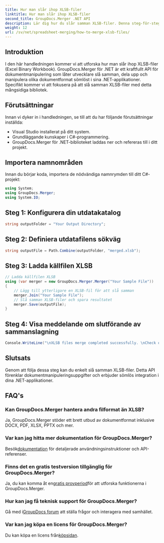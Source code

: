 ```yaml
---
title: Hur man slår ihop XLSB-filer
linktitle: Hur man slår ihop XLSB-filer
second_title: GroupDocs.Merger .NET API
description: Lär dig hur du slår samman XLSB-filer. Denna steg-för-steg-guide förenklar dokumentmanipuleringsuppgifter.
weight: 12
url: /sv/net/spreadsheet-merging/how-to-merge-xlsb-files/
---
```

## Introduktion
I den här handledningen kommer vi att utforska hur man slår ihop XLSB-filer (Excel Binary Workbook). GroupDocs.Merger för .NET är ett kraftfullt API för dokumentmanipulering som låter utvecklare slå samman, dela upp och manipulera olika dokumentformat sömlöst i sina .NET-applikationer. Specifikt kommer vi att fokusera på att slå samman XLSB-filer med detta mångsidiga bibliotek.
## Förutsättningar
Innan vi dyker in i handledningen, se till att du har följande förutsättningar inställda:
- Visual Studio installerat på ditt system.
- Grundläggande kunskaper i C#-programmering.
- GroupDocs.Merger för .NET-biblioteket laddas ner och refereras till i ditt projekt.
  

## Importera namnområden
Innan du börjar koda, importera de nödvändiga namnrymden till ditt C#-projekt:
```csharp
using System; 
using GroupDocs.Merger;
using System.IO;
```
## Steg 1: Konfigurera din utdatakatalog
```csharp
string outputFolder = "Your Output Directory";
```
## Steg 2: Definiera utdatafilens sökväg
```csharp
string outputFile = Path.Combine(outputFolder, "merged.xlsb");
```
## Steg 3: Ladda källfilen XLSB
```csharp
// Ladda källfilen XLSB
using (var merger = new GroupDocs.Merger.Merger("Your Sample File"))
{
    // Lägg till ytterligare en XLSB-fil för att slå samman
    merger.Join("Your Sample File");
    // Slå samman XLSB-filer och spara resultatet
    merger.Save(outputFile);
}
```
## Steg 4: Visa meddelande om slutförande av sammanslagning
```csharp
Console.WriteLine("\nXLSB files merge completed successfully. \nCheck output in {0}", outputFolder);
```

## Slutsats
Genom att följa dessa steg kan du enkelt slå samman XLSB-filer. Detta API förenklar dokumentmanipuleringsuppgifter och erbjuder sömlös integration i dina .NET-applikationer.

## FAQ's
### Kan GroupDocs.Merger hantera andra filformat än XLSB?
Ja, GroupDocs.Merger stöder ett brett utbud av dokumentformat inklusive DOCX, PDF, XLSX, PPTX och mer.
### Var kan jag hitta mer dokumentation för GroupDocs.Merger?
 Besök[dokumentation](https://tutorials.groupdocs.com/merger/net/) för detaljerade användningsinstruktioner och API-referenser.
### Finns det en gratis testversion tillgänglig för GroupDocs.Merger?
 Ja, du kan komma åt en[gratis provperiod](https://releases.groupdocs.com/)för att utforska funktionerna i GroupDocs.Merger.
### Hur kan jag få teknisk support för GroupDocs.Merger?
 Gå med i[GroupDocs forum](https://forum.groupdocs.com/c/merger/32) att ställa frågor och interagera med samhället.
### Var kan jag köpa en licens för GroupDocs.Merger?
 Du kan köpa en licens från[köpsidan](https://purchase.groupdocs.com/buy).